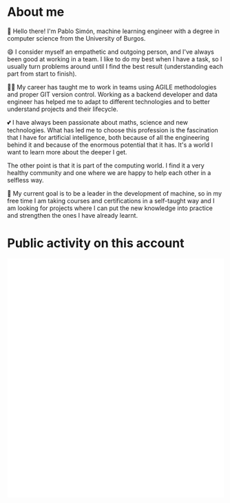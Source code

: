 <!--
**PabloSimonSainz/PabloSimonSainz** is a ✨ _special_ ✨ repository because its `README.md` (this file) appears on your GitHub profile.

Here are some ideas to get you started:

- 🔭 I’m currently working on ...
- 🌱 I’m currently learning ...
- 👯 I’m looking to collaborate on ...
- 🤔 I’m looking for help with ...
- 💬 Ask me about ...
- 📫 How to reach me: ...
- 😄 Pronouns: ...
- ⚡ Fun fact: ...
-->
<h1>About me</h1>

👋 Hello there! I'm Pablo Simón, machine learning engineer with a degree in computer science from the University of Burgos.

😄 I consider myself an empathetic and outgoing person, and I've always been good at working in a team. I like to do my best when I have a task, so I usually turn problems around until I find the best result (understanding each part from start to finish).

👨‍💻 My career has taught me to work in teams using AGILE methodologies and proper GIT version control. Working as a backend developer and data engineer has helped me to adapt to different technologies and to better understand projects and their lifecycle.

💕 I have always been passionate about maths, science and new technologies. What has led me to choose this profession is the fascination that I have for artificial intelligence, both because of all the engineering behind it and because of the enormous potential that it has. It's a world I want to learn more about the deeper I get. 

The other point is that it is part of the computing world. I find it a very healthy community and one where we are happy to help each other in a selfless way.

🎯 My current goal is to be a leader in the development of machine, so in my free time I am taking courses and certifications in a self-taught way and I am looking for projects where I can put the new knowledge into practice and strengthen the ones I have already learnt.

<h1>Public activity on this account</h1>
<p align="center">
  <img src="https://github.com/PabloSimonSainz/PabloSimonSainz/blob/main/github-metrics.svg"/>
</p>
